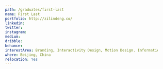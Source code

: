 ```yaml
---
path: /graduates/first-last
name: First Last
portfolio: http://zilindeng.co/
linkedin:
twitter:
instagram:
medium:
dribble:
behance:
interestArea: Branding, Interactivity Design, Motion Design, Information Design, Print Design, Packaging Design
where: Beijing, China
relocation: Yes
---
```

